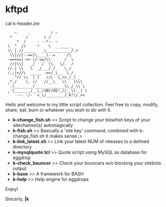 # kftpd
cat k-header.znr
```
    ~     .         / ~
  *      /       \ /
     *  /     - --*-- ~
 \  ^  //     *    \  _ ____ _
 \\ | //_____   _\___________/_>
  \\|//|--==|\____\--=     /\
 -==+==|->> |/-==/\\      /  \
  //|\\|   _/   /  \\_  \/.  /
 //.| \\   \  _/___/_/_   \_/
 /,;|<//\  _____ -==/_\__  \_/_
   .^// \\  | /   //\  \_>>_/_\ _
 ,*_/    \. |/   //__\   \\   )\\\
 `.|________/_____________\\_/_\\ \
 ,'|_______/__\_/zNr/dS!_//__\\ _) \
 `   --- -/-  <_\/________/_k!\/_>>
```
Hello and welcome to my little script collection. Feel free to copy, modify, share, eat, burn or whatever you wish to do with it.

* **k-change_fish.sh** >> Script to change your blowfish keys of your sitechannel(s) automagically
* **k-fish.sh** >> Basically a 'site key' command; combined with k-change_fish.sh it makes sense ;>
* **k-link_latest.sh** >> Link your latest NUM of releases to a defined directory
* **k-mysqlquote.tcl** >> Quote script using MySQL as database for eggdrop
* **k-check_bouncer** >> Check your bouncers w/o blocking your sitebots output
* **k-base** >> A framework for BASH
* **k-help** >> Help engine for eggdrops

Enjoy!

Sincerly,
**|k**
